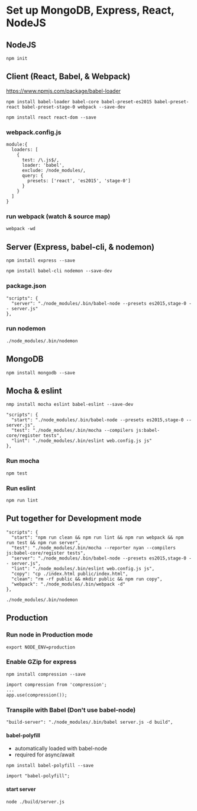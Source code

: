 # Set up MongoDB, Express, React, NodeJS

## NodeJS
`npm init`

## Client (React, Babel, & Webpack)
https://www.npmjs.com/package/babel-loader

`npm install babel-loader babel-core babel-preset-es2015 babel-preset-react babel-preset-stage-0 webpack --save-dev`

`npm install react react-dom --save`

### webpack.config.js
```
module:{
  loaders: [
    {
      test: /\.js$/,
      loader: 'babel',
      exclude: /node_modules/,
      query: {
        presets: ['react', 'es2015', 'stage-0']
      }
    }
  ]
}
```

### run webpack (watch & source map)
`webpack -wd`


## Server (Express, babel-cli, & nodemon)
`npm install express --save`

`npm install babel-cli nodemon --save-dev`

### package.json
```
"scripts": {
  "server": "./node_modules/.bin/babel-node --presets es2015,stage-0 -- server.js"
},
```

### run nodemon
`./node_modules/.bin/nodemon`


## MongoDB
`npm install mongodb --save`


## Mocha & eslint

`nmp install mocha eslint babel-eslint --save-dev`

```
"scripts": {
  "start": "./node_modules/.bin/babel-node --presets es2015,stage-0 -- server.js",
  "test": "./node_modules/.bin/mocha --compilers js:babel-core/register tests",
  "lint": "./node_modules/.bin/eslint web.config.js js"
},
```

### Run mocha
`npm test`

### Run eslint
`npm run lint`

## Put together for Development mode

```
"scripts": {
  "start": "npm run clean && npm run lint && npm run webpack && npm run test && npm run server",
  "test": "./node_modules/.bin/mocha --reporter nyan --compilers js:babel-core/register tests",
  "server": "./node_modules/.bin/babel-node --presets es2015,stage-0 -- server.js",
  "lint": "./node_modules/.bin/eslint web.config.js js",
  "copy": "cp ./index.html public/index.html",
  "clean": "rm -rf public && mkdir public && npm run copy",
  "webpack": "./node_modules/.bin/webpack -d"
},
```

`./node_modules/.bin/nodemon`

## Production

### Run node in Production mode
`export NODE_ENV=production`

### Enable GZip for express
`npm install compression --save`

```
import compression from 'compression';
...
app.use(compression());
```

### Transpile with Babel (Don't use babel-node)
`"build-server": "./node_modules/.bin/babel server.js -d build",`

#### babel-polyfill

- automatically loaded with babel-node
- required for async/await

`npm install babel-polyfill --save`

`import "babel-polyfill";`

#### start server
`node ./build/server.js`
